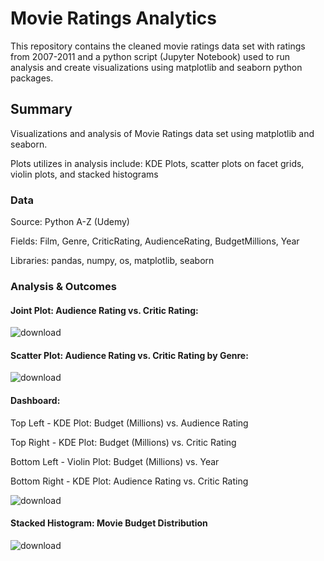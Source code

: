 # Movie Ratings Analytics
This repository contains the cleaned movie ratings data set with ratings from 2007-2011 and a python script (Jupyter Notebook) used to run analysis and create visualizations using matplotlib and seaborn python packages.

## Summary
Visualizations and analysis of Movie Ratings data set using matplotlib and seaborn.

Plots utilizes in analysis include: KDE Plots, scatter plots on facet grids, violin plots, and stacked histograms

### Data
Source: Python A-Z (Udemy)

Fields: Film, Genre, CriticRating, AudienceRating, BudgetMillions, Year

Libraries: pandas, numpy, os, matplotlib, seaborn 

### Analysis & Outcomes
#### Joint Plot: Audience Rating vs. Critic Rating:
![download](https://user-images.githubusercontent.com/25490217/142743232-56ec8595-214a-40b8-a9b6-74550269d33f.png)
#### Scatter Plot: Audience Rating vs. Critic Rating by Genre: 
![download](https://user-images.githubusercontent.com/25490217/142743262-1cd25f00-7d40-4a5e-8c72-77a16446416a.png)
#### Dashboard:
Top Left - KDE Plot: Budget (Millions) vs. Audience Rating

Top Right - KDE Plot: Budget (Millions) vs. Critic Rating

Bottom Left - Violin Plot: Budget (Millions) vs. Year
 
Bottom Right - KDE Plot: Audience Rating vs. Critic Rating 

![download](https://user-images.githubusercontent.com/25490217/142743328-3bbde5da-108e-423a-b08f-d88d82f1f832.png)
#### Stacked Histogram: Movie Budget Distribution
![download](https://user-images.githubusercontent.com/25490217/142743430-4f94dccc-54be-465a-a82b-906d98439218.png)




